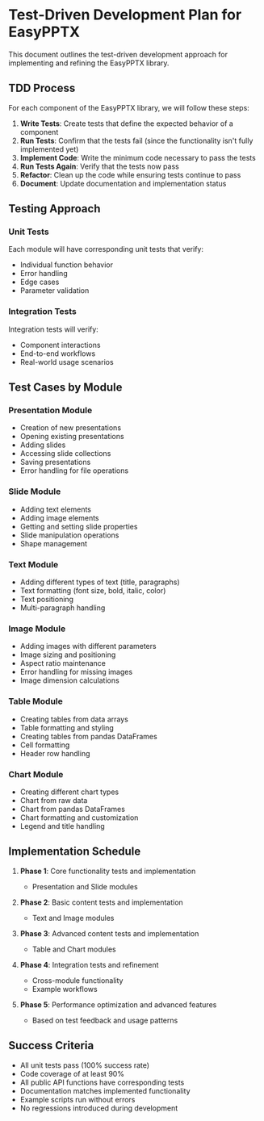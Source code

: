 # Test-Driven Development Plan for EasyPPTX

This document outlines the test-driven development approach for implementing and refining the EasyPPTX library.

## TDD Process

For each component of the EasyPPTX library, we will follow these steps:

1. **Write Tests**: Create tests that define the expected behavior of a component
2. **Run Tests**: Confirm that the tests fail (since the functionality isn't fully implemented yet)
3. **Implement Code**: Write the minimum code necessary to pass the tests
4. **Run Tests Again**: Verify that the tests now pass
5. **Refactor**: Clean up the code while ensuring tests continue to pass
6. **Document**: Update documentation and implementation status

## Testing Approach

### Unit Tests

Each module will have corresponding unit tests that verify:

- Individual function behavior
- Error handling
- Edge cases
- Parameter validation

### Integration Tests

Integration tests will verify:

- Component interactions
- End-to-end workflows
- Real-world usage scenarios

## Test Cases by Module

### Presentation Module

- Creation of new presentations
- Opening existing presentations
- Adding slides
- Accessing slide collections
- Saving presentations
- Error handling for file operations

### Slide Module

- Adding text elements
- Adding image elements
- Getting and setting slide properties
- Slide manipulation operations
- Shape management

### Text Module

- Adding different types of text (title, paragraphs)
- Text formatting (font size, bold, italic, color)
- Text positioning
- Multi-paragraph handling

### Image Module

- Adding images with different parameters
- Image sizing and positioning
- Aspect ratio maintenance
- Error handling for missing images
- Image dimension calculations

### Table Module

- Creating tables from data arrays
- Table formatting and styling
- Creating tables from pandas DataFrames
- Cell formatting
- Header row handling

### Chart Module

- Creating different chart types
- Chart from raw data
- Chart from pandas DataFrames
- Chart formatting and customization
- Legend and title handling

## Implementation Schedule

1. **Phase 1**: Core functionality tests and implementation
   - Presentation and Slide modules

2. **Phase 2**: Basic content tests and implementation
   - Text and Image modules

3. **Phase 3**: Advanced content tests and implementation
   - Table and Chart modules

4. **Phase 4**: Integration tests and refinement
   - Cross-module functionality
   - Example workflows

5. **Phase 5**: Performance optimization and advanced features
   - Based on test feedback and usage patterns

## Success Criteria

- All unit tests pass (100% success rate)
- Code coverage of at least 90%
- All public API functions have corresponding tests
- Documentation matches implemented functionality
- Example scripts run without errors
- No regressions introduced during development